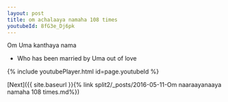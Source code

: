 ```yaml
---
layout: post
title: om achalaaya namaha 108 times
youtubeId: 8fG3e_Dj6pk
---
```

 
 
Om Uma kanthaya nama 
 
 -  Who has been married by Uma out of love 
 
  
 
  
 
 
 
 
 
 


{% include youtubePlayer.html id=page.youtubeId %}
 
[Next]({{ site.baseurl }}{% link  split2/_posts/2016-05-11-Om naaraayanaaya namaha 108 times.md%})
 
